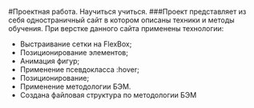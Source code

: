 #Проектная работа. Научиться учиться.
###Проект представляет из себя одностраничный сайт в котором описаны техники и методы обучения.
При верстке данного сайта применены технологии:
* Выстраивание сетки на FlexBox;
* Позиционирование элементов;
* Анимация фигур;
* Применение псевдокласса :hover;
* Позиционирование;
* Применение методологии БЭМ.
* Создана файловая структура по методологии БЭМ


